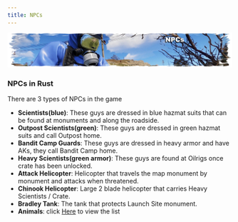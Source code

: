 ```yaml
---
title: NPCs
---
```


<p>
  
<center><img src="wiki/images/npcs.png"></center>

<p>

<h3>NPCs in Rust</h3>

<p>There are 3 types of NPCs in the game<p>
  <ul>
    <li><b>Scientists(blue)</b>: These guys are dressed in blue hazmat suits that can be found at monuments and along the roadside.</li>
    <li><b>Outpost Scientists(green)</b>: These guys are dressed in green hazmat suits and call Outpost home.</li>
	<li><b>Bandit Camp Guards</b>: These guys are dressed in heavy armor and have AKs, they call Bandit Camp home.</li>
    <li><b>Heavy Scientists(green armor)</b>: These guys are found at Oilrigs once crate has been unlocked.</li>
	<li><b>Attack Helicopter</b>: Helicopter that travels the map monument by monument and attacks when threatened.</li>
	<li><b>Chinook Helicopter</b>: Large 2 blade helicopter that carries Heavy Scientists / Crate.</li>
	<li><b>Bradley Tank</b>: The tank that protects Launch Site monument.</li>
	<li><b>Animals</b>: click <a href="https://rustmapmaking.github.io/Wiki/Animals">Here</a> to view the list</li>
   </ul>
 <p><p>

